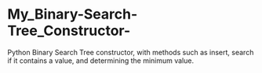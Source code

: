 # My_Binary-Search-Tree_Constructor-
Python Binary Search Tree constructor, with methods such as insert, search if it contains a value, and determining the minimum value. 
